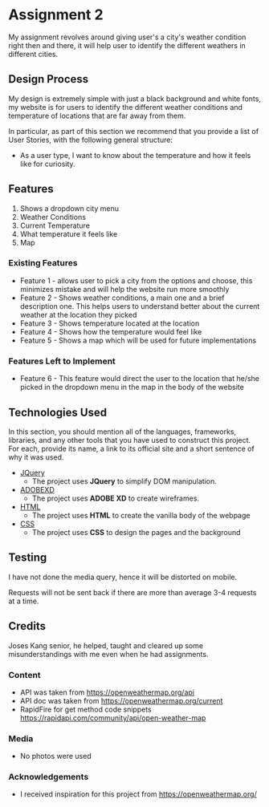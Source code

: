 # Assignment 2

My assignment revolves around giving user's a city's weather condition right then and there, it will help user to identify the different weathers in different cities.
 
## Design Process

My design is extremely simple with just a black background and white fonts, my website is for users to identify the different weather conditions and temperature of locations that are far away from them. 

In particular, as part of this section we recommend that you provide a list of User Stories, with the following general structure:
- As a user type, I want to know about the temperature and how it feels like for curiosity.


## Features
1. Shows a dropdown city menu
2. Weather Conditions
3. Current Temperature
4. What temperature it feels like
5. Map
 
### Existing Features
- Feature 1 - allows user to pick a city from the options and choose, this minimizes mistake and will help the website run more smoothly
- Feature 2 - Shows weather conditions, a main one and a brief description one. This helps users to understand better about the current weather at the location they picked
- Feature 3 - Shows temperature located at the location
- Feature 4 - Shows how the temperature would feel like
- Feature 5 - Shows a map which will be used for future implementations

### Features Left to Implement
- Feature 6 - This feature would direct the user to the location that he/she picked in the dropdown menu in the map in the body of the website

## Technologies Used

In this section, you should mention all of the languages, frameworks, libraries, and any other tools that you have used to construct this project. For each, provide its name, a link to its official site and a short sentence of why it was used.

- [JQuery](https://jquery.com)
    - The project uses **JQuery** to simplify DOM manipulation.
- [ADOBEXD](https://www.adobe.com/sea/products/xd.html)
    - The project uses **ADOBE XD** to create wireframes.
- [HTML](https://www.w3schools.com/html/)
    - The project uses **HTML** to create the vanilla body of the webpage
- [CSS](https://www.w3schools.com/css/)
    - The project uses **CSS** to design the pages and the background


## Testing
I have not done the media query, hence it will be distorted on mobile.

Requests will not be sent back if there are more than average 3-4 requests at a time.

## Credits
Joses Kang senior, he helped, taught and cleared up some misunderstandings with me even when he had assignments. 

### Content
- API was taken from https://openweathermap.org/api
- API doc was taken from https://openweathermap.org/current
- RapidFire for get method code snippets https://rapidapi.com/community/api/open-weather-map

### Media
- No photos were used

### Acknowledgements

- I received inspiration for this project from https://openweathermap.org/
